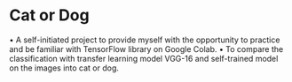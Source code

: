 # Cat or Dog
•	A self-initiated project to provide myself with the opportunity to practice and be familiar with TensorFlow library on Google Colab.
•	To compare the classification with transfer learning model VGG-16 and self-trained model on the images into cat or dog.
